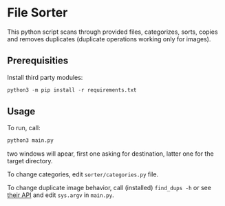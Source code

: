 # File Sorter

This python script scans through provided files, categorizes, sorts, copies
and removes duplicates (duplicate operations working only for images).

## Prerequisities

Install third party modules:

```python
python3 -m pip install -r requirements.txt
```

## Usage

To run, call:

```python
python3 main.py
```

two windows will apear, first one asking for destination, latter one for the target
directory.

To change categories, edit `sorter/categories.py` file.

To change duplicate image behavior, call (installed) `find_dups -h` or
see [their API](https://github.com/lene/DuplicateImages) and edit `sys.argv`
in `main.py`.
